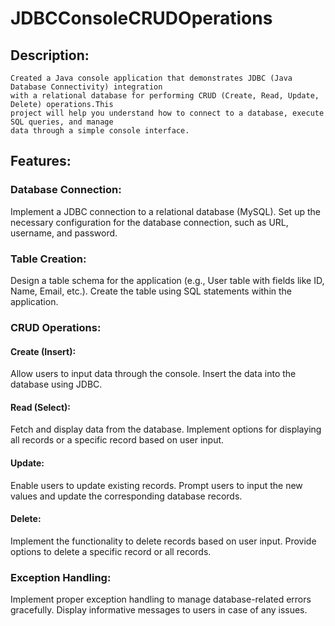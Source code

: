 # JDBCConsoleCRUDOperations
## Description:
	Created a Java console application that demonstrates JDBC (Java Database Connectivity) integration 
 	with a relational database for performing CRUD (Create, Read, Update, Delete) operations.This 
 	project will help you understand how to connect to a database, execute SQL queries, and manage 
  	data through a simple console interface.
## Features:
### Database Connection:
   Implement a JDBC connection to a relational database (MySQL).
   Set up the necessary configuration for the database connection, such as URL, username, and password.
### Table Creation:
   Design a table schema for the application (e.g., User table with fields like ID, Name, Email, etc.).
   Create the table using SQL statements within the application.
### CRUD Operations:
#### Create (Insert):
   Allow users to input data through the console.
   Insert the data into the database using JDBC.
#### Read (Select):
   Fetch and display data from the database.
   Implement options for displaying all records or a specific record based on user input.
#### Update:
   Enable users to update existing records.
   Prompt users to input the new values and update the corresponding database records.
#### Delete:
   Implement the functionality to delete records based on user input.
   Provide options to delete a specific record or all records.
### Exception Handling:
   Implement proper exception handling to manage database-related errors gracefully.
   Display informative messages to users in case of any issues.
